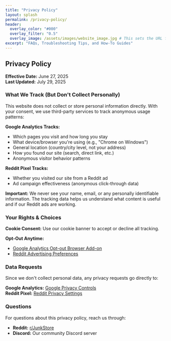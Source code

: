 ```yaml
---
title: "Privacy Policy"
layout: splash
permalink: /privacy-policy/
header:
  overlay_color: "#000"
  overlay_filter: "0.5"
  overlay_image: /assets/images/website_image.jpg # This sets the URL for this page
excerpt: "FAQs, Troubleshooting Tips, and How-To Guides"
---
```


## Privacy Policy

**Effective Date:** June 27, 2025  
**Last Updated:** July 29, 2025

### What We Track (But Don't Collect Personally)

This website does not collect or store personal information directly. With your consent, we use third-party services to track anonymous usage patterns:

**Google Analytics Tracks:**
- Which pages you visit and how long you stay
- What device/browser you're using (e.g., "Chrome on Windows")
- General location (country/city level, not your address)
- How you found our site (search, direct link, etc.)
- Anonymous visitor behavior patterns

**Reddit Pixel Tracks:**
- Whether you visited our site from a Reddit ad
- Ad campaign effectiveness (anonymous click-through data)

**Important:** We never see your name, email, or any personally identifiable information. The tracking data helps us understand what content is useful and if our Reddit ads are working.

### Your Rights & Choices

**Cookie Consent:** Use our cookie banner to accept or decline all tracking.

**Opt-Out Anytime:**
- [Google Analytics Opt-out Browser Add-on](https://tools.google.com/dlpage/gaoptout)
- [Reddit Advertising Preferences](https://www.reddit.com/personalization)

### Data Requests

Since we don't collect personal data, any privacy requests go directly to:

**Google Analytics:** [Google Privacy Controls](https://myaccount.google.com/privacy)  
**Reddit Pixel:** [Reddit Privacy Settings](https://www.reddit.com/settings/privacy)

### Questions

For questions about this privacy policy, reach us through:
- **Reddit:** [r/JunkStore](https://www.reddit.com/r/JunkStore)
- **Discord:** Our community Discord server
